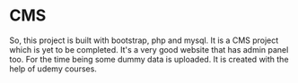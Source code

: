 # CMS
So, this project is built with bootstrap, php and mysql. It is a CMS project which is yet to be completed. It's a very good website that has admin panel too. For the time being some dummy data is uploaded. It is created with the help of udemy courses.

